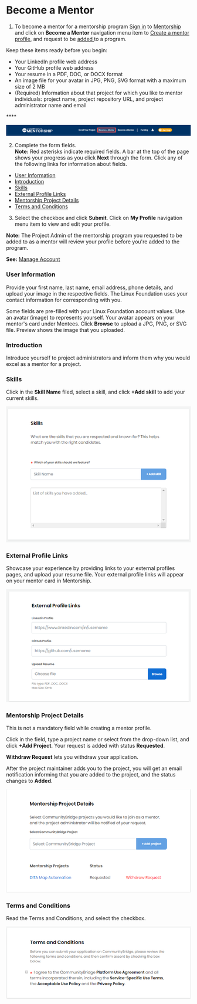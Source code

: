 # Become a Mentor

1. To become a mentor for a mentorship program [Sign in](../../../../sso/sign-in/) to [Mentorship](https://people.communitybridge.org/) and click on **Become a Mentor** navigation menu item to [Create a mentor profile](./), and request to be [added ](request-to-be-added-to-a-program.md#to-apply-to-a-project)to a program.

Keep these items ready before you begin:

* Your LinkedIn profile web address
* Your GitHub profile web address
* Your resume in a PDF, DOC, or DOCX format
* An image file for your avatar in JPG, PNG, SVG format with a maximum size of 2 MB
* \(Required\) Information about that project for which you like to mentor individuals: project name, project repository URL, and project administrator name and email

\*\*\*\*

![](../../../../.gitbook/assets/become-a-mentor.png)

2. Complete the form fields.  
**Note:** Red asterisks indicate required fields. A bar at the top of the page shows your progress as you click **Next** through the form. Click any of the following links for information about fields.

* [User Information](./#CreateaMentorProfile-MentorProfile)
* [Introduction](./#CreateaMentorProfile-Introduction)
* [Skills](./#CreateaMentorProfile-Skills)
* [External Profile Links](./#CreateaMentorProfile-ExternalProfileLinks)
* [Mentorship Project Details](./#CreateaMentorProfile-ProjectDetails)
* [Terms and Conditions](./#CreateaMentorProfile-TermsandConditions)

3. Select the checkbox and click **Submit**. Click on **My Profile** navigation menu item to view and edit your profile.  
  
**Note:** The Project Admin of the mentorship program you requested to be added to as a mentor will review your profile before you're added to the program. 

**See:**  [Manage Account](../../administrators/manage-your-account.md)

### User Information <a id="CreateaMentorProfile-MentorProfile"></a>

Provide your first name, last name, email address, phone details, and upload your image in the respective fields. The Linux Foundation uses your contact information for corresponding with you.

Some fields are pre-filled with your Linux Foundation account values. Use an avatar \(image\) to represents yourself. Your avatar appears on your mentor's card under Mentees. Click **Browse** to upload a JPG, PNG, or SVG file. Preview shows the image that you uploaded.

### Introduction <a id="CreateaMentorProfile-Introduction"></a>

Introduce yourself to project administrators and inform them why you would excel as a mentor for a project.

### Skills <a id="CreateaMentorProfile-Skills"></a>

Click in the **Skill Name** filed, select a skill, and click **+Add skill** to add your current skills.

![Mentor Skills](../../../../.gitbook/assets/mentor-skills.png)

### External Profile Links <a id="CreateaMentorProfile-ExternalProfileLinks"></a>

Showcase your experience by providing links to your external profiles pages, and upload your resume file. Your external profile links will appear on your mentor card in Mentorship.

![External Profile Links](../../../../.gitbook/assets/external-profile-links.png)

### Mentorship Project Details <a id="CreateaMentorProfile-ProjectDetails"></a>

This is not a mandatory field while creating a mentor profile.

Click in the field, type a project name or select from the drop-down list, and click **+Add Project**. Your request is added with status **Requested**. 

**Withdraw Request** lets you withdraw your application.

After the project maintainer adds you to the project, you will get an email notification informing that you are added to the project, and the status changes to **Added**.

![Mentorship Project Details](../../../../.gitbook/assets/mentorship-project-details%20%281%29.png)

### Terms and Conditions <a id="CreateaMentorProfile-TermsandConditions"></a>

Read the Terms and Conditions, and select the checkbox.

![](../../../../.gitbook/assets/mentor-terms-and-conditions.png)

